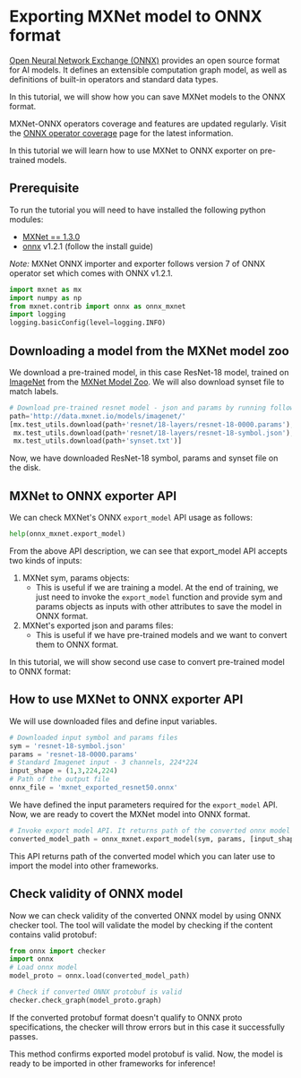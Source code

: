 
# Exporting MXNet model to ONNX format

[Open Neural Network Exchange (ONNX)](https://github.com/onnx/onnx) provides an open source format for AI models. It defines an extensible computation graph model, as well as definitions of built-in operators and standard data types.

In this tutorial, we will show how you can save MXNet models to the ONNX format.

MXNet-ONNX operators coverage and features are updated regularly. Visit the [ONNX operator coverage](https://cwiki.apache.org/confluence/display/MXNET/ONNX+Operator+Coverage) page for the latest information.

In this tutorial we will learn how to use MXNet to ONNX exporter on pre-trained models.

## Prerequisite

To run the tutorial you will need to have installed the following python modules:
- [MXNet == 1.3.0](http://mxnet.incubator.apache.org/install/index.html)
- [onnx](https://github.com/onnx/onnx) v1.2.1 (follow the install guide)

*Note:* MXNet ONNX importer and exporter follows version 7 of ONNX operator set which comes with ONNX v1.2.1.


```python
import mxnet as mx
import numpy as np
from mxnet.contrib import onnx as onnx_mxnet
import logging
logging.basicConfig(level=logging.INFO)
```

## Downloading a model from the MXNet model zoo

We download a pre-trained model, in this case ResNet-18 model, trained on [ImageNet](http://www.image-net.org/) from the [MXNet Model Zoo](http://data.mxnet.io/models/imagenet/).
We will also download synset file to match labels.

```python
# Download pre-trained resnet model - json and params by running following code.
path='http://data.mxnet.io/models/imagenet/'
[mx.test_utils.download(path+'resnet/18-layers/resnet-18-0000.params'),
 mx.test_utils.download(path+'resnet/18-layers/resnet-18-symbol.json'),
 mx.test_utils.download(path+'synset.txt')]
```

Now, we have downloaded ResNet-18 symbol, params and synset file on the disk.

## MXNet to ONNX exporter API

We can check MXNet's ONNX `export_model` API usage as follows: 

```python
help(onnx_mxnet.export_model)
```

From the above API description, we can see that export_model API accepts two kinds of inputs:

1. MXNet sym, params objects:
    * This is useful if we are training a model. At the end of training, we just need to invoke the `export_model` function and provide sym and params objects as inputs with other attributes to save the model in ONNX format.
2. MXNet's exported json and params files:
    * This is useful if we have pre-trained models and we want to convert them to ONNX format.

In this tutorial, we will show second use case to convert pre-trained model to ONNX format:

## How to use MXNet to ONNX exporter API

We will use downloaded files and define input variables.

```python
# Downloaded input symbol and params files
sym = 'resnet-18-symbol.json'
params = 'resnet-18-0000.params'
# Standard Imagenet input - 3 channels, 224*224
input_shape = (1,3,224,224)
# Path of the output file
onnx_file = 'mxnet_exported_resnet50.onnx'
```

We have defined the input parameters required for the `export_model` API. Now, we are ready to covert the MXNet model into ONNX format.

```python
# Invoke export model API. It returns path of the converted onnx model
converted_model_path = onnx_mxnet.export_model(sym, params, [input_shape], np.float32, onnx_file)
```

This API returns path of the converted model which you can later use to import the model into other frameworks.

## Check validity of ONNX model

Now we can check validity of the converted ONNX model by using ONNX checker tool. The tool will validate the model by checking if the content contains valid protobuf:

```python
from onnx import checker
import onnx
# Load onnx model
model_proto = onnx.load(converted_model_path)

# Check if converted ONNX protobuf is valid
checker.check_graph(model_proto.graph)
```

If the converted protobuf format doesn't qualify to ONNX proto specifications, the checker will throw errors but in this case it successfully passes. 

This method confirms exported model protobuf is valid. Now, the model is ready to be imported in other frameworks for inference!
    
<!-- INSERT SOURCE DOWNLOAD BUTTONS -->
